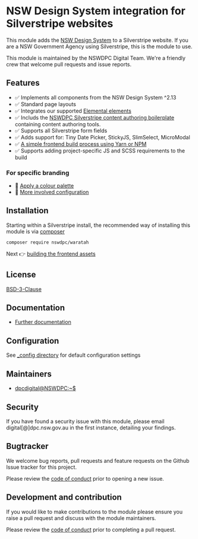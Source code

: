 # NSW Design System integration for Silverstripe websites

This module adds the [NSW Design System](https://github.com/digitalnsw/nsw-design-system) to a Silverstripe website. If you are a NSW Government Agency using Silverstripe, this is the module to use.

This module is maintained by the NSWDPC Digital Team. We're a friendly crew that welcome pull requests and issue reports.

## Features

+ ✅ Implements all components from the NSW Design System ^2.13
+ ✅ Standard page layouts
+ ✅ Integrates our supported [Elemental elements](https://github.com/silverstripe/silverstripe-elemental)
+ ✅ Includs the [NSWDPC Silverstripe content authoring boilerplate](https://github.com/nswdpc/silverstripe-content-boilerplate) containing content authoring tools.
+ ✅ Supports all Silverstripe form fields
+ ✅ Adds support for: Tiny Date Picker, StickyJS, SlimSelect, MicroModal
+ ✅ [A simple frontend build process using Yarn or NPM](./docs/en/001_index.md)
+ ✅ Supports adding project-specific JS and SCSS requirements to the build

### For specific branding

+ 🎨 [Apply a colour palette](./docs/en/100_branding.md)
+ 🧠 [More involved configuration](./docs/en/101_advanced_configuration.md)

## Installation

Starting within a Silverstripe install, the recommended way of installing this module is via [composer](https://getcomposer.org/download/)

```shell
composer require nswdpc/waratah
```

Next 👉 [building the frontend assets](./docs/en/001_index.md)

## License

[BSD-3-Clause](./LICENSE.md)

## Documentation

* [Further documentation](./docs/en/001_index.md)

## Configuration

See [_config directory](./_config) for default configuration settings

## Maintainers

+ [dpcdigital@NSWDPC:~$](https://dpc.nsw.gov.au)

## Security

If you have found a security issue with this module, please email digital[@]dpc.nsw.gov.au in the first instance, detailing your findings.

## Bugtracker

We welcome bug reports, pull requests and feature requests on the Github Issue tracker for this project.

Please review the [code of conduct](./code-of-conduct.md) prior to opening a new issue.

## Development and contribution

If you would like to make contributions to the module please ensure you raise a pull request and discuss with the module maintainers.

Please review the [code of conduct](./code-of-conduct.md) prior to completing a pull request.
